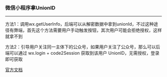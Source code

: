 ### 微信小程序拿UnionID

---

方法1：调用wx.getUserInfo，后端可以从解密数据中拿到unionId，不过这种途径有弊端，首先这个方法需要用户手动触发按钮，其次用户可能会拒绝授权，这样就拿不到

方法2：引导用户关注同一主体下的公众号，如果用户关注了公众号，那么可以后端可以通过 wx.login + code2Session 获取到该用户 UnionID，无需授权，登录即可获取

[官方文档](https://developers.weixin.qq.com/miniprogram/dev/framework/open-ability/union-id.html)